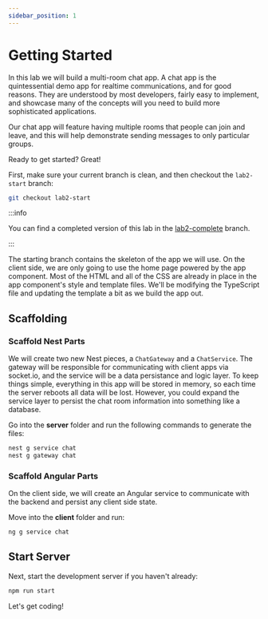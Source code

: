 ```yaml
---
sidebar_position: 1
---
```


# Getting Started

In this lab we will build a multi-room chat app. A chat app is the 
quintessential demo app for realtime communications, and for good reasons. They are understood by most developers, fairly easy to implement, and showcase many of the concepts will you need to build more sophisticated applications.

Our chat app will feature having multiple rooms that people can join and leave, and this will help demonstrate sending messages to only particular groups.

Ready to get started? Great!

First, make sure your current branch is clean, and then checkout the
`lab2-start` branch:

```bash
git checkout lab2-start
```
:::info

You can find a completed version of this lab in the
[lab2-complete](https://github.com/elylucas/ng-nest-realtime-apps/tree/lab2-complete)
branch.

:::

The starting branch contains the skeleton of the app we will use. On the client side, we are only going to use the home page powered by the app component. Most of the HTML and all of the CSS are already in place in the app component's style and template files. We'll be modifying the TypeScript file and updating the template a bit as we build the app out.

## Scaffolding

### Scaffold Nest Parts

We will create two new Nest pieces, a `ChatGateway` and a `ChatService`. The gateway will be responsible for communicating with client apps via socket.io, and the service will be a data persistance and logic layer. To keep things simple, everything in this app will be stored in memory, so each time the server reboots all data will be lost. However, you could expand the service layer to persist the chat room information into something like a database.

Go into the **server** folder and run the following commands to generate the files:

```bash title=./server
nest g service chat
nest g gateway chat
```

### Scaffold Angular Parts

On the client side, we will create an Angular service to communicate with the backend and persist any client side state. 

Move into the **client** folder and run:

```bash title=./client
ng g service chat
```

## Start Server

Next, start the development server if you haven't already:

```bash
npm run start
```

Let's get coding!








